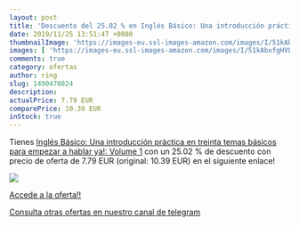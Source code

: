 ```yaml
---
layout: post
title: 'Descuento del 25.02 % en Inglés Básico: Una introducción práctica'
date: 2019/11/25 13:51:47 +0000
thumbnailImage: 'https://images-eu.ssl-images-amazon.com/images/I/51kAbxfgHVL._SL200_.jpg'
images: [ 'https://images-eu.ssl-images-amazon.com/images/I/51kAbxfgHVL._SL200_.jpg' ]
comments: true
category: ofertas
author: ring
slug: 1490470824
description:
actualPrice: 7.79 EUR
comparePrice: 10.39 EUR
inStock: true
---
```


Tienes [Inglés Básico: Una introducción práctica en treinta temas básicos para empezar a hablar ya!: Volume 1](https://www.amazon.com/dp/1490470824/?tag=redken08-20) con un 25.02 % de descuento con precio de oferta de 7.79 EUR (original: 10.39 EUR) en el siguiente enlace!

[![](https://images-eu.ssl-images-amazon.com/images/I/51kAbxfgHVL._SL200_.jpg)](https://www.amazon.com/dp/1490470824/?tag=redken08-20)

[Accede a la oferta!!](https://www.amazon.com/dp/1490470824/?tag=redken08-20)

[Consulta otras ofertas en nuestro canal de telegram](https://t.me/s/ofertas25)
